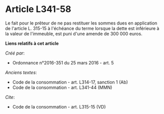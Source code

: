 # Article L341-58

Le fait pour le prêteur de ne pas restituer les sommes dues en application de l'article L. 315-15 à l'échéance du terme
lorsque la dette est inférieure à la valeur de l'immeuble, est puni d'une amende de 300 000 euros.

**Liens relatifs à cet article**

_Créé par_:

  - Ordonnance n°2016-351 du 25 mars 2016 - art. 5

_Anciens textes_:

  - Code de la consommation - art. L314-17, sanction 1 (Ab)
  - Code de la consommation - art. L341-44 (MMN)

_Cite_:

  - Code de la consommation - art. L315-15 (VD)
